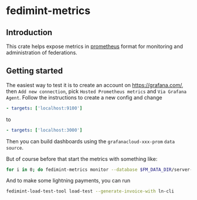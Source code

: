 # fedimint-metrics

## Introduction

This crate helps expose metrics in [prometheus](https://prometheus.io/) format for monitoring and administration of federations.

## Getting started

The easiest way to test it is to create an account on https://grafana.com/, then `Add new connection`, pick `Hosted Prometheus metrics` and `Via Grafana Agent`. Follow the instructions to create a new config and change
```yaml
- targets: ['localhost:9100']
```
to
```yaml
- targets: ['localhost:3000']
```

Then you can build dashboards using the `grafanacloud-xxx-prom` `data source`.

But of course before that start the metrics with something like:
```bash
for i in 0; do fedimint-metrics monitor --database $FM_DATA_DIR/server-$i/database --cfg-dir $FM_DATA_DIR/server-$i --password pass$i;done
```

And to make some lightning payments, you can run
```bash
fedimint-load-test-tool load-test --generate-invoice-with ln-cli
```
